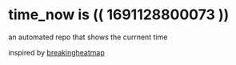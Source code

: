 # time_now is (( 1691128800073 ))

an automated repo that shows the currnent time

inspired by [breakingheatmap](https://github.com/breakingheatmap/breakingheatmap)